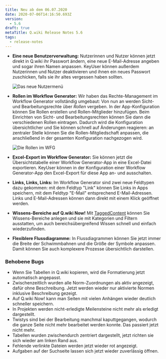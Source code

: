 ```yaml
---
title: Neu ab dem 06.07.2020
date: 2020-07-06T14:16:50.693Z
version:
  - 5.6
draft: true
metaTitle: Q.wiki Release Notes 5.6
tags:
  - release-notes
---
```

* **Eine neue Benutzerverwaltung:** Nutzerinnen und Nutzer können jetzt direkt in Q.wiki ihr Passwort ändern, eine neue E-Mail-Adresse angeben und sogar ihren Namen anpassen. KeyUser können außerdem Nutzerinnen und Nutzer deaktivieren und ihnen ein neues Passwort zuschicken, falls sie ihr altes vergessen haben sollten.

  ![Das neue Nutzermenü](/images/5_6_usermenu.jpg "In den persönlichen Einstellungen können Sie beispielsweise Ihr Passwort ändern.")
* **Rollen im Workflow Generator:** Wir haben das Rechte-Management im Workflow Generator vollständig umgebaut: Von nun an werden Sicht- und Bearbeitungsrechte über *Rollen* vergeben. In der App-Konfiguration können Sie Rollen erstellen und Rollen-Mitglieder hinzufügen. Beim Einrichten von Sicht- und Bearbeitungsrechten können Sie dann die verschiedenen Rollen eintragen. Dadurch wird die Konfiguration übersichtlicher und Sie können schnell auf Änderungen reagieren: an zentraler Stelle können Sie die Rollen-Mitgliedschaft anpassen, die anschließend in der gesamten Konfiguration nachgezogen wird.

  ![Die Rollen im WFG](/images/5_6_wfgrole.png)
* **Excel-Export im Workflow Generator:** Sie können jetzt die Übersichtstabelle einer Workflow Generator-App in eine Excel-Datei exportieren. KeyUser können in der Konfiguration einer Workflow Generator-App den Excel-Export für diese App an- und ausschalten.
* **Links, Links, Links:** Im Workflow Generator sind zwei neue Feldtypen dazu gekommen: mit dem Feldtyp "Link" können Sie Links in Apps speichern, mit dem Feldtyp "E-Mail" entsprechend E-Mail-Adressen. Links und E-Mail-Adressen können dann direkt mit einem Klick geöffnet werden.
* **Wissens-Bereiche auf Q.wiki Now!** Mit [TaggedContent](https://www.modell-aachen.de/de/managementberatung/wissensmanagement "Tagged Content") können Sie Wissens-Bereiche anlegen und sie mit Kategorien und Filtern ausstatten, um auch bereichsübergreifend Wissen schnell und einfach wiederzufinden.
* **Flexiblere Flussdiagramme:** In Flussdiagrammen können Sie jetzt immer die Breite der Schwimmbahnen und die Größe der Symbole anpassen. Damit können Sie auch komplexere Prozesse übersichtlich darstellen.

### Behobene Bugs

* Wenn Sie Tabellen in Q.wiki kopieren, wird die Formatierung jetzt automatisch angepasst.
* Zwischenzeitlich wurden alle Norm-Zuordnungen als aktiv angezeigt, dafür ohne Beschreibung. Jetzt werden wieder nur aktivierte Normen inklusive Beschreibung gezeigt.
* Auf Q.wiki Now! kann man Seiten mit vielen Anhängen wieder deutlich schneller speichern.
* In Projekten werden nicht-erledigte Meilensteine nicht mehr als erledigt dargestellt.
* Twistys sind bei der Bearbeitung manchmal kaputtgegangen, wodurch die ganze Seite nicht mehr bearbeitet werden konnte. Das passiert jetzt nicht mehr.
* Tabellen wurden zwischendurch zentriert dargestellt, jetzt richten sie sich wieder am linken Rand aus.
* Fehlende verlinkte Dateien werden jetzt wieder rot angezeigt.
* Aufgaben auf der Suchseite lassen sich jetzt wieder zuverlässig öffnen.